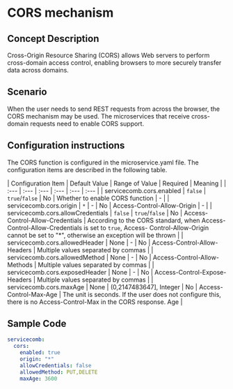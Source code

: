 # CORS mechanism

## Concept Description

Cross-Origin Resource Sharing (CORS) allows Web servers to perform cross-domain access control, enabling browsers to more securely transfer data across domains.

## Scenario

When the user needs to send REST requests from across the browser, the CORS mechanism may be used. The microservices that receive cross-domain requests need to enable CORS support.

## Configuration instructions

The CORS function is configured in the microservice.yaml file. The configuration items are described in the following table.

| Configuration Item | Default Value | Range of Value | Required | Meaning |
| :--- | :--- | :--- | :--- | :--- | :--- |
| servicecomb.cors.enabled | `false` | `true`/`false` | No | Whether to enable CORS function | - |
| servicecomb.cors.origin | `*` | - | No | Access-Control-Allow-Origin | - |
| servicecomb.cors.allowCredentials | `false` | `true`/`false` | No | Access-Control-Allow-Credentials | According to the CORS standard, when Access-Control-Allow-Credentials is set to `true`, Access- Control-Allow-Origin cannot be set to "*", otherwise an exception will be thrown |
| servicecomb.cors.allowedHeader | None | - | No | Access-Control-Allow-Headers | Multiple values ​​separated by commas |
| servicecomb.cors.allowedMethod | None | - | No | Access-Control-Allow-Methods | Multiple values ​​separated by commas |
| servicecomb.cors.exposedHeader | None | - | No | Access-Control-Expose-Headers | Multiple values ​​separated by commas |
| servicecomb.cors.maxAge | None | (0,2147483647], Integer | No | Access-Control-Max-Age | The unit is seconds. If the user does not configure this, there is no Access-Control-Max in the CORS response. Age |


## Sample Code

```yaml
servicecomb:
  cors:
    enabled: true
    origin: "*"
    allowCredentials: false
    allowedMethod: PUT,DELETE
    maxAge: 3600
```
